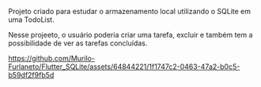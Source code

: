 
Projeto criado para estudar o armazenamento local utilizando o SQLite em uma TodoList.

Nesse projeeto, o usuário poderia criar uma tarefa, excluir e também tem a possibilidade de ver as tarefas concluídas.



https://github.com/Murilo-Furlaneto/Flutter_SQLite/assets/64844221/1f1747c2-0463-47a2-b0c5-b59df2f9fb5d

